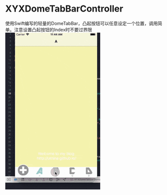 # XYXDomeTabBarController
使用Swift编写的轻量的DomeTabBar，凸起按钮可以任意设定一个位置，调用简单。注意设置凸起按钮的Index时不要过界限
![image](./ReadMe/aa.gif)